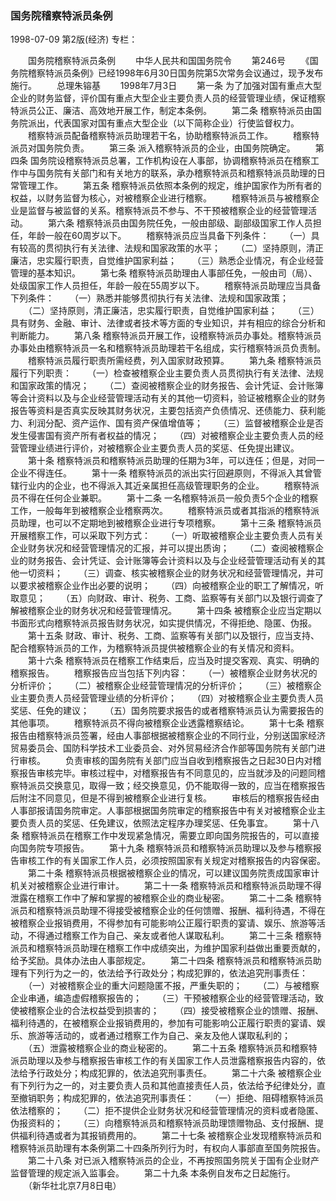 ### 国务院稽察特派员条例

1998-07-09
第2版(经济)
专栏：

　　国务院稽察特派员条例
　　中华人民共和国国务院令
　　第246号
　　《国务院稽察特派员条例》已经1998年6月30日国务院第5次常务会议通过，现予发布施行。
　　总理朱镕基
　　1998年7月3日
　　第一条  为了加强对国有重点大型企业的财务监督，评价国有重点大型企业主要负责人员的经营管理业绩，保证稽察特派员公正、廉洁、高效地开展工作，制定本条例。
　　第二条  稽察特派员由国务院派出，代表国家对国有重点大型企业（以下简称企业）行使监督权力。
　　稽察特派员配备稽察特派员助理若干名，协助稽察特派员工作。
　　稽察特派员对国务院负责。
　　第三条  派入稽察特派员的企业，由国务院确定。
　　第四条  国务院设稽察特派员总署，工作机构设在人事部，协调稽察特派员在稽察工作中与国务院有关部门和有关地方的联系，承办稽察特派员和稽察特派员助理的日常管理工作。
　　第五条  稽察特派员依照本条例的规定，维护国家作为所有者的权益，以财务监督为核心，对被稽察企业进行稽察。
　　稽察特派员与被稽察企业是监督与被监督的关系。稽察特派员不参与、不干预被稽察企业的经营管理活动。
　　第六条  稽察特派员由国务院任免，一般由部级、副部级国家工作人员担任，年龄一般在60周岁以下。
　　稽察特派员应当具备下列条件：
　　（一）具有较高的贯彻执行有关法律、法规和国家政策的水平；
　　（二）坚持原则，清正廉洁，忠实履行职责，自觉维护国家利益；
　　（三）熟悉企业情况，有企业经营管理的基本知识。
　　第七条  稽察特派员助理由人事部任免，一般由司（局）、处级国家工作人员担任，年龄一般在55周岁以下。
　　稽察特派员助理应当具备下列条件：
　　（一）熟悉并能够贯彻执行有关法律、法规和国家政策；
　　（二）坚持原则，清正廉洁，忠实履行职责，自觉维护国家利益；
　　（三）具有财务、金融、审计、法律或者技术等方面的专业知识，并有相应的综合分析和判断能力。
　　第八条  稽察特派员开展工作，设稽察特派员办事处。稽察特派员办事处由稽察特派员一名和稽察特派员助理若干名组成，实行稽察特派员负责制。
　　稽察特派员履行职责所需经费，列入国家财政预算。
　　第九条  稽察特派员履行下列职责：
　　（一）检查被稽察企业主要负责人员贯彻执行有关法律、法规和国家政策的情况；
　　（二）查阅被稽察企业的财务报告、会计凭证、会计账簿等会计资料以及与企业经营管理活动有关的其他一切资料，验证被稽察企业的财务报告等资料是否真实反映其财务状况，主要包括资产负债情况、还债能力、获利能力、利润分配、资产运作、国有资产保值增值等；
　　（三）监督被稽察企业是否发生侵害国有资产所有者权益的情况；
　　（四）对被稽察企业主要负责人员的经营管理业绩进行评价，对被稽察企业主要负责人员的奖惩、任免提出建议。
　　第十条  稽察特派员和稽察特派员助理的任期为3年，可以连任；但是，对同一企业不得连任。
　　第十一条  稽察特派员的派出实行回避原则，不得派入其曾管辖行业内的企业，也不得派入其近亲属担任高级管理职务的企业。
　　稽察特派员不得在任何企业兼职。
　　第十二条  一名稽察特派员一般负责5个企业的稽察工作，一般每年到被稽察企业稽察两次。
　　稽察特派员或者其指派的稽察特派员助理，也可以不定期地到被稽察企业进行专项稽察。
　　第十三条  稽察特派员开展稽察工作，可以采取下列方式：
　　（一）听取被稽察企业主要负责人员有关企业财务状况和经营管理情况的汇报，并可以提出质询；
　　（二）查阅被稽察企业的财务报告、会计凭证、会计账簿等会计资料以及与企业经营管理活动有关的其他一切资料；
　　（三）调查、核实被稽察企业的财务状况和经营管理情况，并可以要求被稽察企业作出必要的说明；
　　（四）向被稽察企业的职工了解情况，听取意见；
　　（五）向财政、审计、税务、工商、监察等有关部门以及银行调查了解被稽察企业的财务状况和经营管理情况。
　　第十四条  被稽察企业应当定期以书面形式向稽察特派员报告财务状况，如实提供情况，不得拒绝、隐匿、伪报。
　　第十五条  财政、审计、税务、工商、监察等有关部门以及银行，应当支持、配合稽察特派员的工作，为稽察特派员提供被稽察企业的有关情况和资料。
　　第十六条  稽察特派员在稽察工作结束后，应当及时提交客观、真实、明确的稽察报告。
　　稽察报告应当包括下列内容：
　　（一）被稽察企业财务状况的分析评价；
　　（二）被稽察企业经营管理情况的分析评价；
　　（三）被稽察企业主要负责人员经营管理业绩的分析评价；
　　（四）对被稽察企业主要负责人员奖惩、任免的建议；
　　（五）国务院要求报告的或者稽察特派员认为需要报告的其他事项。
　　稽察特派员不得向被稽察企业透露稽察结论。
　　第十七条  稽察报告由稽察特派员签署，经由人事部根据被稽察企业的不同行业，分别送国家经济贸易委员会、国防科学技术工业委员会、对外贸易经济合作部等国务院有关部门进行审核。
　　负责审核的国务院有关部门应当自收到稽察报告之日起30日内对稽察报告审核完毕。审核过程中，对稽察报告有不同意见的，应当就涉及的问题同稽察特派员交换意见，取得一致；经交换意见，仍不能取得一致的，应当在稽察报告后附注不同意见，但是不得到被稽察企业进行复核。
　　审核后的稽察报告经由人事部报请国务院审定。人事部根据国务院审定的稽察报告中有关对被稽察企业主要负责人员的奖惩、任免建议，依照法定程序办理奖惩、任免事宜。
　　第十八条  稽察特派员在稽察工作中发现紧急情况，需要立即向国务院报告的，可以直接向国务院专项报告。
　　第十九条  稽察特派员和稽察特派员助理以及参与稽察报告审核工作的有关国家工作人员，必须按照国家有关规定对稽察报告的内容保密。
　　第二十条  稽察特派员根据被稽察企业的情况，可以建议国务院责成国家审计机关对被稽察企业进行审计。
　　第二十一条  稽察特派员和稽察特派员助理不得泄露在稽察工作中了解和掌握的被稽察企业的商业秘密。
　　第二十二条  稽察特派员和稽察特派员助理不得接受被稽察企业的任何馈赠、报酬、福利待遇，不得在被稽察企业报销费用，不得参加有可能影响公正履行职责的宴请、娱乐、旅游等活动，不得通过稽察工作为自己、亲友或者他人谋取私利。
　　第二十三条  稽察特派员和稽察特派员助理在稽察工作中成绩突出，为维护国家利益做出重要贡献的，给予奖励。具体办法由人事部规定。
　　第二十四条  稽察特派员和稽察特派员助理有下列行为之一的，依法给予行政处分；构成犯罪的，依法追究刑事责任：
　　（一）对被稽察企业的重大问题隐匿不报，严重失职的；
　　（二）与被稽察企业串通，编造虚假稽察报告的；
　　（三）干预被稽察企业的经营管理活动，致使被稽察企业的合法权益受到损害的；
　　（四）接受被稽察企业的馈赠、报酬、福利待遇的，在被稽察企业报销费用的，参加有可能影响公正履行职责的宴请、娱乐、旅游等活动的，或者通过稽察工作为自己、亲友及他人谋取私利的；
　　（五）泄露被稽察企业的商业秘密的。
　　第二十五条  稽察特派员和稽察特派员助理以及参与稽察报告审核工作的有关国家工作人员泄露稽察报告内容的，依法给予行政处分；构成犯罪的，依法追究刑事责任。
　　第二十六条  被稽察企业有下列行为之一的，对主要负责人员和其他直接责任人员，依法给予纪律处分，直至撤销职务；构成犯罪的，依法追究刑事责任：
　　（一）拒绝、阻碍稽察特派员依法稽察的；
　　（二）拒不提供企业财务状况和经营管理情况的资料或者隐匿、伪报资料的；
　　（三）向稽察特派员和稽察特派员助理馈赠物品、支付报酬、提供福利待遇或者为其报销费用的。
　　第二十七条  被稽察企业发现稽察特派员和稽察特派员助理有本条例第二十四条所列行为时，有权向人事部直至国务院报告。
　　第二十八条  对已派入稽察特派员的企业，不再按照国务院关于国有企业财产监督管理的规定派入监事会。
　　第二十九条  本条例自发布之日起施行。
　　（新华社北京7月8日电）
